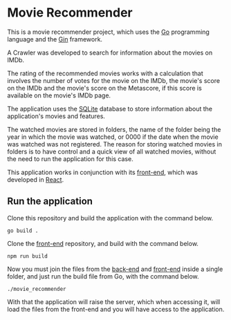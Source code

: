 # Movie Recommender

This is a movie recommender project, which uses the [Go](https://github.com/golang/go) programming language and the [Gin](https://github.com/gin-gonic/gin) framework.

A Crawler was developed to search for information about the movies on IMDb.

The rating of the recommended movies works with a calculation that involves the number of votes for the movie on the IMDb, the movie's score on the IMDb and the movie's score on the Metascore, if this score is available on the movie's IMDb page.

The application uses the [SQLite](https://sqlite.org/) database to store information about the application's movies and features.

The watched movies are stored in folders, the name of the folder being the year in which the movie was watched, or 0000 if the date when the movie was watched was not registered. The reason for storing watched movies in folders is to have control and a quick view of all watched movies, without the need to run the application for this case.

This application works in conjunction with its [front-end](https://github.com/aronkst/movie-recommender-react), which was developed in [React](https://github.com/facebook/react).

## Run the application

Clone this repository and build the application with the command below.

`go build .`

Clone the [front-end](https://github.com/aronkst/movie-recommender-react) repository, and build with the command below.

`npm run build`

Now you must join the files from the [back-end](https://github.com/aronkst/movie-recommender) and [front-end](https://github.com/aronkst/movie-recommender-react) inside a single folder, and just run the build file from Go, with the command below.

`./movie_recommender`

With that the application will raise the server, which when accessing it, will load the files from the front-end and you will have access to the application.
